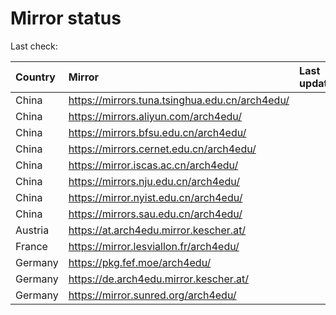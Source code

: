 <script src="./time.js"></script>
# Mirror status
Last check: <script type="text/javascript">localize(1712643807.3439748);</script>

|Country|Mirror|Last update|
|:------|:-----|:----------|
|China|https://mirrors.tuna.tsinghua.edu.cn/arch4edu/|<script type="text/javascript">localize(1712601455);</script>|
|China|https://mirrors.aliyun.com/arch4edu/|<script type="text/javascript">localize(1712601455);</script>|
|China|https://mirrors.bfsu.edu.cn/arch4edu/|<script type="text/javascript">localize(1712601455);</script>|
|China|https://mirrors.cernet.edu.cn/arch4edu/|<script type="text/javascript">localize(1712601455);</script>|
|China|https://mirror.iscas.ac.cn/arch4edu/|<script type="text/javascript">localize(1712601313);</script>|
|China|https://mirrors.nju.edu.cn/arch4edu/|<script type="text/javascript">localize(1712601455);</script>|
|China|https://mirror.nyist.edu.cn/arch4edu/|<script type="text/javascript">localize(1712601455);</script>|
|China|https://mirrors.sau.edu.cn/arch4edu/|<script type="text/javascript">localize(1712601455);</script>|
|Austria|https://at.arch4edu.mirror.kescher.at/|<script type="text/javascript">localize(1712601455);</script>|
|France|https://mirror.lesviallon.fr/arch4edu/|<script type="text/javascript">localize(1712601313);</script>|
|Germany|https://pkg.fef.moe/arch4edu/|<script type="text/javascript">localize(1712601455);</script>|
|Germany|https://de.arch4edu.mirror.kescher.at/|<script type="text/javascript">localize(1712601455);</script>|
|Germany|https://mirror.sunred.org/arch4edu/|<script type="text/javascript">localize(1712601455);</script>|

<script src="./tablefilter/tablefilter.js"></script>
<script src="./table.js"></script>